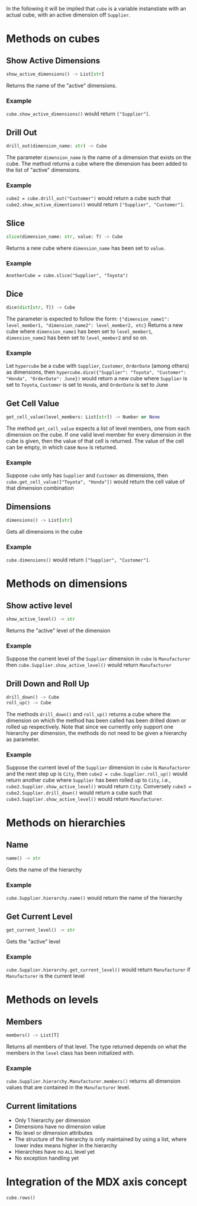 In the following it will be implied that `cube` is a variable instanstiate with an actual cube, with an active dimension off `Supplier`.

# Methods on cubes

## Show Active Dimensions
```python
show_active_dimensions() -> List[str]
```
Returns the name of the "active" dimensions. 
### Example 
`cube.show_active_dimensions()` would return `["Supplier"]`.

## Drill Out
```python
drill_out(dimension_name: str) -> Cube
```
The parameter `dimension_name` is the name of a dimension that exists on the cube. The method returns a cube where the dimension has been added to the list of "active" dimensions.
### Example
`cube2 = cube.drill_out("Customer")` would return a cube such that `cube2.show_active_dimentions()` would return `["Supplier", "Customer"]`.

## Slice
```python
slice(dimension_name: str, value: T) -> Cube
```
Returns a new cube where `dimension_name` has been set to `value`.
### Example
`AnotherCube = cube.slice("Supplier", "Toyota")`


## Dice
```python
dice(dict[str, T]) -> Cube
```
The parameter is expected to follow the form: `{"dimension_name1": level_member1, "dimension_name2": level_member2, etc}`
Returns a new cube where `dimension_name1` has been set to `level_member1`, `dimension_name2` has been set to `level_member2` and so on.
### Example
Let `hypercube` be a cube with `Supplier`, `Customer`, `OrderDate` (among others) as dimensions, then `hypercube.dice({"Supplier": "Toyota", "Customer": "Honda", "OrderDate": June})` would return a new cube where `Supplier` is set to `Toyota`, `Customer` is set to `Honda`, and `OrderDate` is set to June

## Get Cell Value
```python
get_cell_value(level_members: List[str]) -> Number or None
``` 
The method `get_cell_value` expects a list of level members, one from each dimension on the cube. If one valid level member for every dimension in the cube is given, then the value of that cell is returned. The value of the cell can be empty, in which case `None` is returned.
### Example
Suppose `cube` only has `Supplier` and `Customer` as dimensions, then `cube.get_cell_value(["Toyota", "Honda"])` would return the cell value of that dimension combination

## Dimensions
```python
dimensions() -> List[str]
```
Gets all dimensions in the cube
### Example
`cube.dimensions()` would return `["Supplier", "Customer"]`.

# Methods on dimensions
## Show active level
```python
show_active_level() -> str
```
Returns the "active" level of the dimension
### Example
Suppose the current level of the `Supplier` dimension in `cube` is `Manufacturer` then `cube.Supplier.show_active_level()` would return `Manufacturer`

## Drill Down and Roll Up
```python 
drill_down() -> Cube
roll_up() -> Cube
``` 
The methods `drill_down()` and `roll_up()` returns a cube where the dimension on which the method has been called has been drilled down or rolled up respectively. Note that since we currently only support one hierarchy per dimension, the methods do not need to be given a hierarchy as parameter.
### Example
Suppose the current level of the `Supplier` dimension in `cube` is `Manufacturer` and the next step up is `City`, then `cube2 = cube.Supplier.roll_up()` would return another cube where `Supplier` has been rolled up to `City`, i.e., `cube2.Supplier.show_active_level()` would return `City`.
Conversely `cube3 = cube2.Supplier.drill_down()` would return a cube such that `cube3.Supplier.show_active_level()` would return `Manufacturer`.

# Methods on hierarchies
## Name
```python
name() -> str
```
Gets the name of the hierarchy
### Example
`cube.Supplier.hierarchy.name()` would return the name of the hierarchy

## Get Current Level
```python
get_current_level() -> str
```
Gets the "active" level
### Example
`cube.Supplier.hierarchy.get_current_level()` would return `Manufacturer` if `Manufacturer` is the current level

# Methods on levels
## Members
```python
members() -> List[T]
```
Returns all members of that level. The type returned depends on what the members in the `level` class has been initialized with.
### Example
`cube.Supplier.hierarchy.Manufacturer.members()` returns all dimension values that are contained in the `Manufacturer` level.



## Current limitations
* Only 1 hierarchy per dimension
* Dimensions have no dimension value
* No level or dimension attributes
* The structure of the hierarchy is only maintained by using a list, where lower index means higher in the hierarchy
* Hierarchies have no `ALL` level yet
* No exception handling yet

<!-- Only handle 1 measure-->






# Integration of the MDX axis concept 
`cube.rows()`

